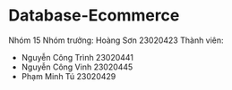 # Database-Ecommerce
Nhóm 15
Nhóm trưởng: Hoàng Sơn 23020423
Thành viên:
- Nguyễn Công Trình 23020441
- Nguyễn Công Vinh 23020445
- Phạm Minh Tú 23020429
